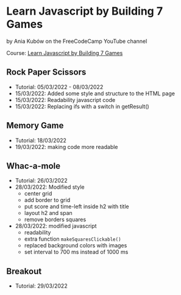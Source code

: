 # Learn Javascript by Building 7 Games

by Ania Kubów on the FreeCodeCamp YouTube channel

Course: [Learn Javascript by Building 7 Games](https://www.freecodecamp.org/news/learn-javascript-by-coding-7-games/)

## Rock Paper Scissors

- Tutorial: 05/03/2022 - 08/03/2022
- 15/03/2022: Added some style and structure to the HTML page
- 15/03/2022: Readability javascript code
- 15/03/2022: Replacing ifs with a switch in getResult()

## Memory Game

- Tutorial: 18/03/2022
- 19/03/2022: making code more readable

## Whac-a-mole

- Tutorial: 26/03/2022
- 28/03/2022: Modified style
    - center grid
    - add border to grid
    - put score and time-left inside h2 with title
    - layout h2 and span
    - remove borders squares
- 28/03/2022: modified javascript
    - readability
    - extra function `makeSquaresClickable()`
    - replaced background colors with images
    - set interval to 700 ms instead of 1000 ms

## Breakout

- Tutorial: 29/03/2022

